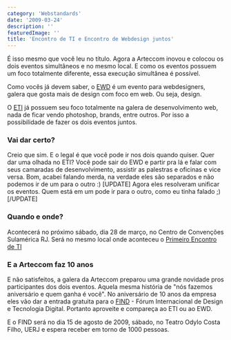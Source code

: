 ```yaml
---
category: 'Webstandards'
date: '2009-03-24'
description: ''
featuredImage: ''
title: 'Encontro de TI e Encontro de Webdesign juntos'
---
```


É isso mesmo que você leu no título. Agora a Arteccom inovou e colocou os dois eventos simultâneos e no mesmo local. E como os eventos possuem um foco totalmente diferente, essa execução simultânea é possível.

Como vocês já devem saber, o [EWD](http://www.encontrodewebdesign.com.br) é um evento para webdesigners, galera que gosta mais de design com foco em web. Ou seja, design.

O [ETI](http://www.encontrodeti.com.br/eti-02/) já possuem seu foco totalmente na galera de desenvolvimento web, nada de ficar vendo photoshop, brands, entre outros. Por isso a possibilidade de fazer os dois eventos juntos.

### Vai dar certo?

Creio que sim. E o legal é que você pode ir nos dois quando quiser. Quer dar uma olhada no ETI? Você pode sair do EWD e partir pra lá e falar com seus camaradas de desenvolvimento, assistir as palestras e oficinas e vice versa. Bom, acabei falando merda, na verdade eles são separados e não podemos ir de um para o outro :) \[UPDATE\] Agora eles resolveram unificar os eventos. Quem está em um pode ir para o outro, como eu tinha falado ;) \[/UPDATE\]

### Quando e onde?

Acontecerá no próximo sábado, dia 28 de março, no Centro de Convenções Sulamérica RJ. Será no mesmo local onde aconteceu o [Primeiro Encontro de TI](/eti-encontro-de-tecnologia-da-informacao.html)

### E a Arteccom faz 10 anos

E não satisfeitos, a galera da Arteccom preparou uma grande novidade pros participantes dos dois eventos. Aquela mesma história de "nós fazemos aniversário e quem ganha é você". No aniversário de 10 anos da empresa eles vão dar a entrada gratuita para o [FIND](http://www.find.com.br) - Fórum Internacional de Design e Tecnologia Digital. Portanto aproveite e compareça ao ETI ou ao EWD.

E o FIND será no dia 15 de agosto de 2009, sábado, no Teatro Odylo Costa Filho, UERJ e espera receber em torno de 1000 pessoas.
